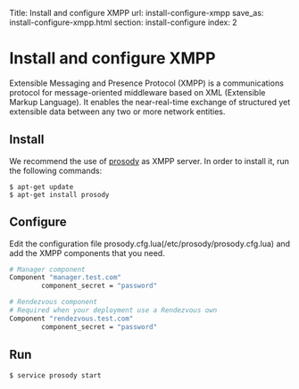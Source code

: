 Title: Install and configure XMPP
url: install-configure-xmpp
save_as: install-configure-xmpp.html
section: install-configure
index: 2

Install and configure XMPP
==========
Extensible Messaging and Presence Protocol (XMPP) is a communications protocol for message-oriented middleware based on XML (Extensible Markup Language). It enables the near-real-time exchange of structured yet extensible data between any two or more network entities.

## Install
We recommend the use of [prosody](http://prosody.im/) as XMPP server. In order to install it, run the following commands:
``` shell
$ apt-get update
$ apt-get install prosody
```

## Configure
Edit the configuration file prosody.cfg.lua(/etc/prosody/prosody.cfg.lua) and add the XMPP components that you need.
 
```bash
# Manager component
Component "manager.test.com"
        component_secret = "password"

# Rendezvous component
# Required when your deployment use a Rendezvous own
Component "rendezvous.test.com"
        component_secret = "password"
```

## Run
``` shell
$ service prosody start
```
